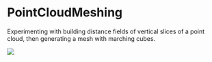 # PointCloudMeshing
Experimenting with building distance fields of vertical slices of a point cloud, then generating a mesh with marching cubes.

![](http://files.facepunch.com/ziks/2017/January/19/2017-01-19_19-52-07.gif)

